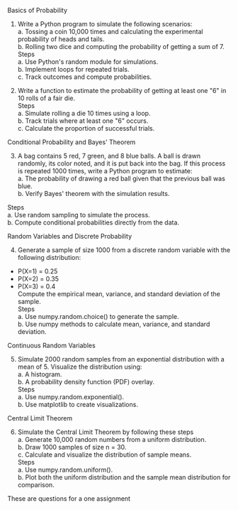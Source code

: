 





Basics of Probability


1. Write a Python program to simulate the following scenarios:  
  a. Tossing a coin 10,000 times and calculating the experimental probability of heads and tails.  
  b. Rolling two dice and computing the probability of getting a sum of 7.  
  Steps  
      a. Use Python's random module for simulations.  
      b. Implement loops for repeated trials.  
      c. Track outcomes and compute probabilities.  


2. Write a function to estimate the probability of getting at least one "6" in 10 rolls of a fair die.  
  Steps  
      a. Simulate rolling a die 10 times using a loop.  
      b. Track trials where at least one "6" occurs.  
      c. Calculate the proportion of successful trials.




Conditional Probability and Bayes' Theorem


3. A bag contains 5 red, 7 green, and 8 blue balls. A ball is drawn randomly, its color noted, and it is put back into the bag. If this process is repeated 1000 times, write a Python program to estimate:  
  a. The probability of drawing a red ball given that the previous ball was blue.  
  b. Verify Bayes' theorem with the simulation results.  


Steps  
    a. Use random sampling to simulate the process.  
    b. Compute conditional probabilities directly from the data.  






Random Variables and Discrete Probability


4. Generate a sample of size 1000 from a discrete random variable with the following distribution:  
  - P(X=1) = 0.25  
  - P(X=2) = 0.35  
  - P(X=3) = 0.4  
  Compute the empirical mean, variance, and standard deviation of the sample.  
  Steps  
      a. Use numpy.random.choice() to generate the sample.  
      b. Use numpy methods to calculate mean, variance, and standard deviation.






Continuous Random Variables


5. Simulate 2000 random samples from an exponential distribution with a mean of 5. Visualize the distribution using:  
  a. A histogram.  
  b. A probability density function (PDF) overlay.  
  Steps  
      a. Use numpy.random.exponential().  
      b. Use matplotlib to create visualizations.  




Central Limit Theorem


6. Simulate the Central Limit Theorem by following these steps  
  a. Generate 10,000 random numbers from a uniform distribution.  
  b. Draw 1000 samples of size n = 30.  
  c. Calculate and visualize the distribution of sample means.  
  Steps  
      a. Use numpy.random.uniform().  
      b. Plot both the uniform distribution and the sample mean distribution for comparison.
 











These are questions for a one assignment 
